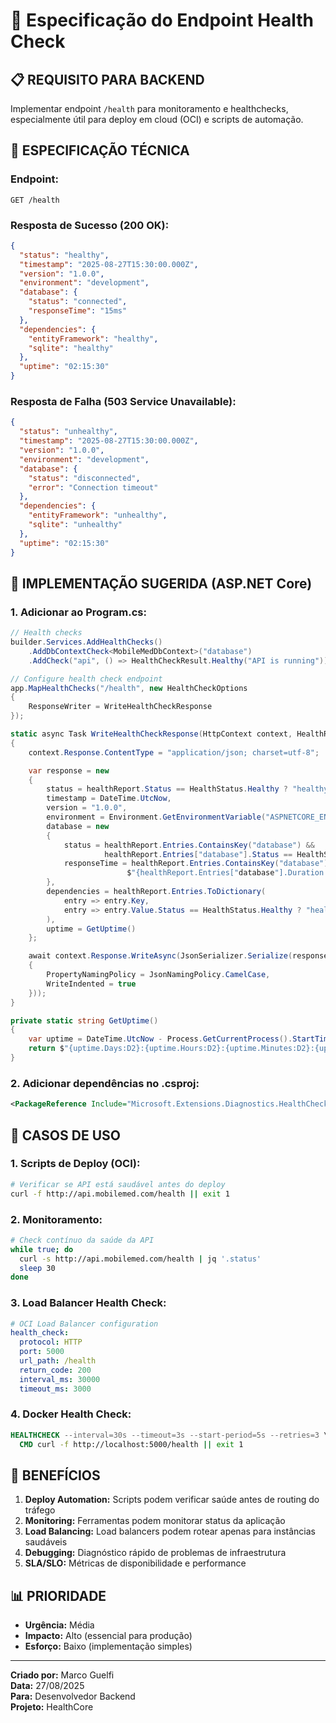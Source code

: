 # 🏥 Especificação do Endpoint Health Check

## 📋 **REQUISITO PARA BACKEND**

Implementar endpoint `/health` para monitoramento e healthchecks, especialmente útil para deploy em cloud (OCI) e scripts de automação.

## 🎯 **ESPECIFICAÇÃO TÉCNICA**

### **Endpoint:**
```
GET /health
```

### **Resposta de Sucesso (200 OK):**
```json
{
  "status": "healthy",
  "timestamp": "2025-08-27T15:30:00.000Z",
  "version": "1.0.0",
  "environment": "development",
  "database": {
    "status": "connected",
    "responseTime": "15ms"
  },
  "dependencies": {
    "entityFramework": "healthy",
    "sqlite": "healthy"
  },
  "uptime": "02:15:30"
}
```

### **Resposta de Falha (503 Service Unavailable):**
```json
{
  "status": "unhealthy",
  "timestamp": "2025-08-27T15:30:00.000Z",
  "version": "1.0.0",
  "environment": "development",
  "database": {
    "status": "disconnected",
    "error": "Connection timeout"
  },
  "dependencies": {
    "entityFramework": "unhealthy",
    "sqlite": "unhealthy"
  },
  "uptime": "02:15:30"
}
```

## 🔧 **IMPLEMENTAÇÃO SUGERIDA (ASP.NET Core)**

### **1. Adicionar ao Program.cs:**
```csharp
// Health checks
builder.Services.AddHealthChecks()
    .AddDbContextCheck<MobileMedDbContext>("database")
    .AddCheck("api", () => HealthCheckResult.Healthy("API is running"));

// Configure health check endpoint
app.MapHealthChecks("/health", new HealthCheckOptions
{
    ResponseWriter = WriteHealthCheckResponse
});

static async Task WriteHealthCheckResponse(HttpContext context, HealthReport healthReport)
{
    context.Response.ContentType = "application/json; charset=utf-8";

    var response = new
    {
        status = healthReport.Status == HealthStatus.Healthy ? "healthy" : "unhealthy",
        timestamp = DateTime.UtcNow,
        version = "1.0.0",
        environment = Environment.GetEnvironmentVariable("ASPNETCORE_ENVIRONMENT") ?? "unknown",
        database = new
        {
            status = healthReport.Entries.ContainsKey("database") && 
                     healthReport.Entries["database"].Status == HealthStatus.Healthy ? "connected" : "disconnected",
            responseTime = healthReport.Entries.ContainsKey("database") ? 
                          $"{healthReport.Entries["database"].Duration.TotalMilliseconds:F0}ms" : "N/A"
        },
        dependencies = healthReport.Entries.ToDictionary(
            entry => entry.Key,
            entry => entry.Value.Status == HealthStatus.Healthy ? "healthy" : "unhealthy"
        ),
        uptime = GetUptime()
    };

    await context.Response.WriteAsync(JsonSerializer.Serialize(response, new JsonSerializerOptions
    {
        PropertyNamingPolicy = JsonNamingPolicy.CamelCase,
        WriteIndented = true
    }));
}

private static string GetUptime()
{
    var uptime = DateTime.UtcNow - Process.GetCurrentProcess().StartTime.ToUniversalTime();
    return $"{uptime.Days:D2}:{uptime.Hours:D2}:{uptime.Minutes:D2}:{uptime.Seconds:D2}";
}
```

### **2. Adicionar dependências no .csproj:**
```xml
<PackageReference Include="Microsoft.Extensions.Diagnostics.HealthChecks.EntityFrameworkCore" Version="8.0.0" />
```

## 🚀 **CASOS DE USO**

### **1. Scripts de Deploy (OCI):**
```bash
# Verificar se API está saudável antes do deploy
curl -f http://api.mobilemed.com/health || exit 1
```

### **2. Monitoramento:**
```bash
# Check contínuo da saúde da API
while true; do
  curl -s http://api.mobilemed.com/health | jq '.status'
  sleep 30
done
```

### **3. Load Balancer Health Check:**
```yaml
# OCI Load Balancer configuration
health_check:
  protocol: HTTP
  port: 5000
  url_path: /health
  return_code: 200
  interval_ms: 30000
  timeout_ms: 3000
```

### **4. Docker Health Check:**
```dockerfile
HEALTHCHECK --interval=30s --timeout=3s --start-period=5s --retries=3 \
  CMD curl -f http://localhost:5000/health || exit 1
```

## 🎯 **BENEFÍCIOS**

1. **Deploy Automation:** Scripts podem verificar saúde antes de routing do tráfego
2. **Monitoring:** Ferramentas podem monitorar status da aplicação
3. **Load Balancing:** Load balancers podem rotear apenas para instâncias saudáveis
4. **Debugging:** Diagnóstico rápido de problemas de infraestrutura
5. **SLA/SLO:** Métricas de disponibilidade e performance

## 📊 **PRIORIDADE**

- **Urgência:** Média
- **Impacto:** Alto (essencial para produção)
- **Esforço:** Baixo (implementação simples)

---

**Criado por:** Marco Guelfi  
**Data:** 27/08/2025  
**Para:** Desenvolvedor Backend  
**Projeto:** HealthCore